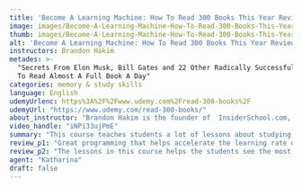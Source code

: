 ```yaml
---
title: 'Become A Learning Machine: How To Read 300 Books This Year Review'
image: images/Become-A-Learning-Machine-How-To-Read-300-Books-This-Year-Review.jpeg
thumb: images/Become-A-Learning-Machine-How-To-Read-300-Books-This-Year-Review.jpeg
alt: 'Become A Learning Machine: How To Read 300 Books This Year Review'
instructors: Brandon Hakim
metades: >-
  "Secrets From Elon Musk, Bill Gates and 22 Other Radically Successful People
  To Read Almost A Full Book A Day"
categories: memory & study skills
language: English
udemyUrlenc: https%3A%2F%2Fwww.udemy.com%2Fread-300-books%2F
udemyUrl: "https://www.udemy.com/read-300-books/"
about_instructor: "Brandon Hakim is the founder of  InsiderSchool.com, an online course provider. He aims to gives students the type of education that they will never experience in a conventional school and help them excel in life."
video_handle: "iNPi33ujPmE"
summary: "This course teaches students a lot of lessons about studying and teaches them some morale that they can incorporate into their daily lives to cut down their bad habits. Lots of practical example and up-to-date references are available for the students to utilize."
review_p1: "Great programming that helps accelerate the learning rate of the student. The course is full of valuable lessons and the instructor provides a lot of insightful information on how to learn effectively. The information is well-detailed and can be easily followed. The course delves into planning and managing in order to study successfully without struggling to take in too much information. There are a lot of tips that are applicable to studying but also in real life as well. Some suggestions for the course is more reading materials and some deeper information about speed reading. "
review_p2: "The lessons in this course helps the students see the most important information in a book and highlights that point in order to summarize the content very well. The course also cites modern and up to date references that the students can relate to but more examples of the classics would be very helpful. The course also teaches some valuable life lessons like how to eliminate bad habits from the daily routine. The instructor does a great job of quoting all the references and teaches a lot about time management. The presentation is very professional and can keep the students well-engaged with the lessons and guides the students into reading some books that will make an impact in their lives."
agent: "Katharina"
draft: false
---
```


